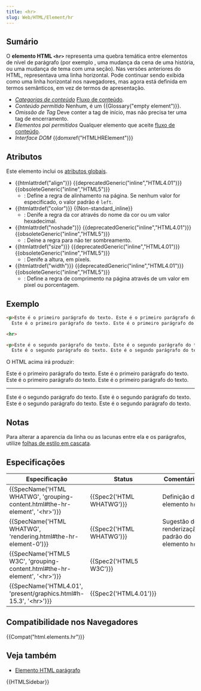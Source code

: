 ```yaml
---
title: <hr>
slug: Web/HTML/Element/hr
---
```


## Sumário

O **elemento HTML `<hr>`** representa uma quebra temática entre elementos de nível de parágrafo (por exemplo , uma mudança da cena de uma história, ou uma mudança de tema com uma seção). Nas versões anteriores do HTML, representava uma linha horizontal. Pode continuar sendo exibida como uma linha horizontal nos navegadores, mas agora está definida em termos semânticos, em vez de termos de apresentação.

- _[Categorias de conteúdo](/pt-BR/docs/HTML/Content_categories)_ [Fluxo de conteúdo](/pt-BR/docs/HTML/Content_categories#Flow_content).
- _Conteúdo permitido_ Nenhum, é um {{Glossary("empty element")}}.
- _Omissão de Tag_ Deve conter a tag de início, mas não precisa ter uma tag de encerramento.
- _Elementos pai permitidos_ Qualquer elemento que aceite [fluxo de conteúdo](/pt-BR/docs/HTML/Content_categories#Flow_content).
- _Interface DOM_ {{domxref("HTMLHRElement")}}

## Atributos

Este elemento inclui os [atributos globais](/pt-BR/docs/HTML/Global_attributes).

- {{htmlattrdef("align")}} {{deprecatedGeneric("inline","HTML4.01")}} {{obsoleteGeneric("inline","HTML5")}}
  - : Define a regra de alinhamento na página. Se nenhum valor for especificado, o valor padrão é `left`.
- {{htmlattrdef("color")}} {{Non-standard_inline}}
  - : Denife a regra da cor através do nome da cor ou um valor hexadecimal.
- {{htmlattrdef("noshade")}} {{deprecatedGeneric("inline","HTML4.01")}} {{obsoleteGeneric("inline","HTML5")}}
  - : Deine a regra para não ter sombreamento.
- {{htmlattrdef("size")}} {{deprecatedGeneric("inline","HTML4.01")}} {{obsoleteGeneric("inline","HTML5")}}
  - : Denife a altura, em pixels.
- {{htmlattrdef("width")}} {{deprecatedGeneric("inline","HTML4.01")}} {{obsoleteGeneric("inline","HTML5")}}
  - : Define a regra de comprimento na página através de um valor em pixel ou porcentagem.

## Exemplo

```html
<p>Este é o primeiro parágrafo do texto. Este é o primeiro parágrafo do texto.
  Este é o primeiro parágrafo do texto. Este é o primeiro parágrafo do texto.</p>

<hr>

<p>Este é o segundo parágrafo do texto. Este é o segundo parágrafo do texto.
  Este é o segundo parágrafo do texto. Este é o segundo parágrafo do texto.</p>
```

O HTML acima irá produzir:

Este é o primeiro parágrafo do texto. Este é o primeiro parágrafo do texto. Este é o primeiro parágrafo do texto. Este é o primeiro parágrafo do texto.

---

Este é o segundo parágrafo do texto. Este é o segundo parágrafo do texto. Este é o segundo parágrafo do texto. Este é o segundo parágrafo do texto.

## Notas

Para alterar a aparencia da linha ou as lacunas entre ela e os parágrafos, utilize [folhas de estilo em cascata](/pt-BR/docs/CSS).

## Especificações

| Especificação                                                                                                | Status                           | Comentário                                       |
| ------------------------------------------------------------------------------------------------------------ | -------------------------------- | ------------------------------------------------ |
| {{SpecName('HTML WHATWG', 'grouping-content.html#the-hr-element', '&lt;hr&gt;')}} | {{Spec2('HTML WHATWG')}} | Definição do elemento `hr`                       |
| {{SpecName('HTML WHATWG', 'rendering.html#the-hr-element-0')}}                         | {{Spec2('HTML WHATWG')}} | Sugestão de renderização padrão do elemento `hr` |
| {{SpecName('HTML5 W3C', 'grouping-content.html#the-hr-element', '&lt;hr&gt;')}}     | {{Spec2('HTML5 W3C')}}     |                                                  |
| {{SpecName('HTML4.01', 'present/graphics.html#h-15.3', '&lt;hr&gt;')}}                 | {{Spec2('HTML4.01')}}     |                                                  |

## Compatibilidade nos Navegadores

{{Compat("html.elements.hr")}}

## Veja também

- [Elemento HTML parágrafo](/pt-BR/docs/HTML/Element/p)

{{HTMLSidebar}}
